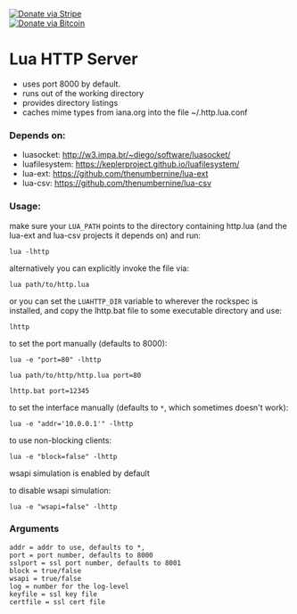 [![Donate via Stripe](https://img.shields.io/badge/Donate-Stripe-green.svg)](https://buy.stripe.com/00gbJZ0OdcNs9zi288)<br>
[![Donate via Bitcoin](https://img.shields.io/badge/Donate-Bitcoin-green.svg)](bitcoin:37fsp7qQKU8XoHZGRQvVzQVP8FrEJ73cSJ)<br>

# Lua HTTP Server #

- uses port 8000 by default.
- runs out of the working directory
- provides directory listings
- caches mime types from iana.org into the file ~/.http.lua.conf

### Depends on: ###

- luasocket: http://w3.impa.br/~diego/software/luasocket/
- luafilesystem: https://keplerproject.github.io/luafilesystem/
- lua-ext: https://github.com/thenumbernine/lua-ext
- lua-csv: https://github.com/thenumbernine/lua-csv


### Usage: ###

make sure your `LUA_PATH` points to the directory containing http.lua (and the lua-ext and lua-csv projects it depends on) and run:

`lua -lhttp`


alternatively you can explicitly invoke the file via:

`lua path/to/http.lua`


or you can set the `LUAHTTP_DIR` variable to wherever the rockspec is installed, 
and copy the lhttp.bat file to some executable directory and use:

`lhttp`


to set the port manually (defaults to 8000):

`lua -e "port=80" -lhttp`

`lua path/to/http/http.lua port=80`

`lhttp.bat port=12345`


to set the interface manually (defaults to `*`, which sometimes doesn't work):

`lua -e "addr='10.0.0.1'" -lhttp`


to use non-blocking clients:

`lua -e "block=false" -lhttp`


wsapi simulation is enabled by default

to disable wsapi simulation:

`lua -e "wsapi=false" -lhttp`

### Arguments

```
addr = addr to use, defaults to *,
port = port number, defaults to 8000
sslport = ssl port number, defaults to 8001
block = true/false
wsapi = true/false
log = number for the log-level
keyfile = ssl key file
certfile = ssl cert file
```
